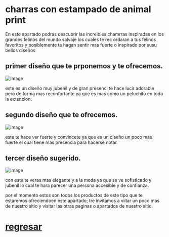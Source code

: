 # charras con estampado de animal print   

En este apartado podras descubrir las increibles chamrras inspiradas en los grandes felinos del mundo salvaje los cuales te rec ordaran a tus felinos favoritos y posiblemente te 
hagan sentir mas fuerte o inspirado por susu bellos diseños

## primer diseño que te prponemos y te ofrecemos.
![image](https://user-images.githubusercontent.com/99847355/157767577-6a9f123d-f69d-4099-b4ea-f4aeaf16893b.png)   

este es un diseño muy jubenil y de gran presenci te hace lucir adorable pero de forma mas reconfortante ya que es mas como un peluchito en toda la extencion.

## segundo diseño que te ofrecemos.
![image](https://user-images.githubusercontent.com/99847355/157767708-61ced102-c5d4-42cc-b82f-7ce4504b3609.png)   

este te hace ver fuerte y convincete ya que es un diseño un poco mas fuerte el cual tiene mas presencia para hacerse notar.  

## tercer diseño sugerido.   
![image](https://user-images.githubusercontent.com/99847355/157768208-ae745ad4-c3d2-4b06-94c5-ac0f8eec35ce.png)

con este te veras mas elegante y a la moda ya que se ve sofisticado y jubenil lo cual te hara parecer una persona accesible y de confianza.   

por el momento estos son todos los productos de este tipo que te estaremos ofreciendoen este apartado; tre invitamos a viitar un poco mas de nuestro sitio y visitar las otras paginas o apartados de nuestro sitio.



# [regresar](./README.md)
